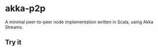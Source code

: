 # akka-p2p

A minimal peer-to-peer node implementation written in Scala, using Akka Streams.

## Try it

